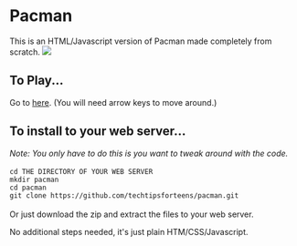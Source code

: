 <h1>Pacman</h1>
This is an HTML/Javascript version of Pacman made completely from scratch.

<img style="text-align: center;" src="https://techtipsforteens.com/images/pacman-demo.png">

<h2>To Play...</h2>
Go to <a href="https://betas.techtipsforteens.com/pacman/">here</a>. (You will need arrow keys to move around.)

<h2>To install to your web server...</h2>
<em>Note: You only have to do this is you want to tweak around with the code.</em><br><br>
<code>cd THE DIRECTORY OF YOUR WEB SERVER</code><br>
<code>mkdir pacman</code><br>
<code>cd pacman</code><br>
<code>git clone https://github.com/techtipsforteens/pacman.git</code><br><br>
Or just download the zip and extract the files to your web server.<br>

No additional steps needed, it's just plain HTM/CSS/Javascript.
